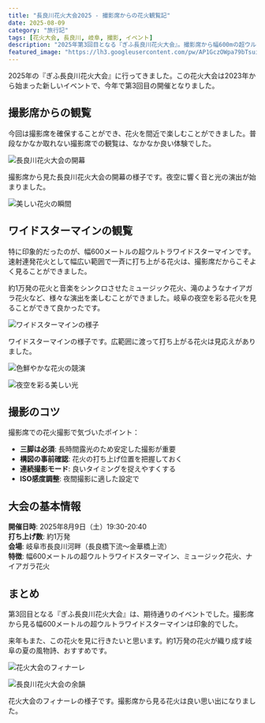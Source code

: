 ```yaml
---
title: "長良川花火大会2025 - 撮影席からの花火観覧記"
date: 2025-08-09
category: "旅行記"
tags: [花火大会, 長良川, 岐阜, 撮影, イベント]
description: "2025年第3回目となる『ぎふ長良川花火大会』。撮影席から幅600mの超ウルトラワイドスターマインを観覧してきました。"
featured_image: "https://lh3.googleusercontent.com/pw/AP1GczOWpa79bTsuiAkjMXJEqdlO-bwrkK9s4q3ogcbrF1AQvjTrRW-P6ucM53no_UieDeLAw13Gyagu8h3cqqBLgd44QT5LKxSjMyRr2rwWkL7Qw_vplGEB=w1621-h911-s-no-gm?authuser=0"
---
```


<!-- 元のGoogle Photosリンク: https://photos.app.goo.gl/4djm1jcdcEfvPPws6 -->

2025年の『ぎふ長良川花火大会』に行ってきました。この花火大会は2023年から始まった新しいイベントで、今年で第3回目の開催となりました。

## 撮影席からの観覧

今回は撮影席を確保することができ、花火を間近で楽しむことができました。普段なかなか取れない撮影席での観覧は、なかなか良い体験でした。

![長良川花火大会の開幕](https://lh3.googleusercontent.com/pw/AP1GczNRumwTujiaTpZZhyv6IjJVaVQxC31mQ7nkey9-iIBAY9MseUtPs8exlXGAZ2s8oExCTStB_pJsuPBHTnt0ArNa80XfZL8t-1mHn2l6G5v5J4toNdDH=w1621-h911-s-no-gm?authuser=0)

撮影席から見た長良川花火大会の開幕の様子です。夜空に響く音と光の演出が始まりました。

![美しい花火の瞬間](https://lh3.googleusercontent.com/pw/AP1GczM5wVKmLEFO7OyVGqjb1pCOiGOb9WJa8A_Y3F8ube9SS2_0gAX40N9SxUmejb4ec5F3roWNsO5CDrLXtOuRx5E_LCbPKOIh4-fa28dSIyUhpbxtcB4r=w1621-h911-s-no-gm?authuser=0)

## ワイドスターマインの観覧

特に印象的だったのが、幅600メートルの超ウルトラワイドスターマインです。速射連発花火として幅広い範囲で一斉に打ち上がる花火は、撮影席だからこそよく見ることができました。

約1万発の花火と音楽をシンクロさせたミュージック花火、滝のようなナイアガラ花火など、様々な演出を楽しむことができました。岐阜の夜空を彩る花火を見ることができて良かったです。

![ワイドスターマインの様子](https://lh3.googleusercontent.com/pw/AP1GczOWpa79bTsuiAkjMXJEqdlO-bwrkK9s4q3ogcbrF1AQvjTrRW-P6ucM53no_UieDeLAw13Gyagu8h3cqqBLgd44QT5LKxSjMyRr2rwWkL7Qw_vplGEB=w1621-h911-s-no-gm?authuser=0)

ワイドスターマインの様子です。広範囲に渡って打ち上がる花火は見応えがありました。

![色鮮やかな花火の競演](https://lh3.googleusercontent.com/pw/AP1GczN3pxXSCEP_1xpY6xDQPf8Jcl3bt4RtwCVzaOxRDNtV5-f579i96Z_C9mcl1Bmgz9-a_qYyrumNCHRDnpY2feq2hkNDxqScaNeKjenkxZkYoQ2StXWa=w1621-h911-s-no-gm?authuser=0)

![夜空を彩る美しい光](https://lh3.googleusercontent.com/pw/AP1GczOat0JF1uEnO6tOllX4zWTDyIqVrZqztBBzTfjRBfUIkerEhUWG7NnorMAHsyAKwQMfiNKlW1yeS1KD-d2SA8175fm0vj8AXRij5fnKStS8OCer-tcD=w1621-h911-s-no-gm?authuser=0)

## 撮影のコツ

撮影席での花火撮影で気づいたポイント：

- **三脚は必須**: 長時間露光のため安定した撮影が重要
- **構図の事前確認**: 花火の打ち上げ位置を把握しておく
- **連続撮影モード**: 良いタイミングを捉えやすくする
- **ISO感度調整**: 夜間撮影に適した設定で

## 大会の基本情報

**開催日時**: 2025年8月9日（土）19:30-20:40  
**打ち上げ数**: 約1万発  
**会場**: 岐阜市長良川河畔（長良橋下流～金華橋上流）  
**特徴**: 幅600メートルの超ウルトラワイドスターマイン、ミュージック花火、ナイアガラ花火

## まとめ

第3回目となる『ぎふ長良川花火大会』は、期待通りのイベントでした。撮影席から見る幅600メートルの超ウルトラワイドスターマインは印象的でした。

来年もまた、この花火を見に行きたいと思います。約1万発の花火が織り成す岐阜の夏の風物詩、おすすめです。

![花火大会のフィナーレ](https://lh3.googleusercontent.com/pw/AP1GczMwxpB8b7wbDZFDPbvxEtH9Mdt-w_BWpZwfDMI8SJ2c7kQCGlMcP-JAVYN9ioplxBGrDWgkHp8WkO8toMOmKvbSoMa9RBlkg2_zBKoZJoRAXG6fsjWe=w1621-h911-s-no-gm?authuser=0)

![長良川花火大会の余韻](https://lh3.googleusercontent.com/pw/AP1GczN53znZ6RWAwe9VSegD_Y21kRw1VN4CduZ2S41Jkz57npd8O62F-xEJjnrkbRPRaUQJoEgSfJRwFxjEcH1wNddkoUWRQxCYO0lwV_iHf95kSR8jcK58=w1621-h911-s-no-gm?authuser=0)

花火大会のフィナーレの様子です。撮影席から見る花火は良い思い出になりました。